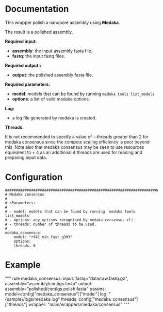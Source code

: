 # Documentation

This wrapper polish a nanopore assembly using **Medaka**.

The result is a polished assembly.

**Required input:**

- **assembly**: the input assembly fasta file.
- **fastq**: the input fastq files.

**Required output::**

- **output**: the polished assembly fasta file.
 
**Required parameters:**

- **model**: models that can be found by running `medaka tools list_models`
- **options**: a list of valid medaka options.

**Log:**

- a log file generated by medaka is created.

**Threads:**

It is not recommended to specify a value of --threads greater than 2 for medaka consensus since the compute scaling efficiency is poor beyond this.
Note also that medaka consensus may be seen to use resources equivalent to <threads> + 4 as an additional 4 threads are used for reading and preparing input data.

# Configuration


    ##############################################################################
    # Medaka consensus
    #
    # :Parameters:
    #
    # - model: models that can be found by running `medaka tools list_models`
    # - options: any options recognised by medaka_consensus cli.
    # - threads: number of threads to be used.
    #
    medaka_consensus:
        model: "r941_min_fast_g303"
        options:
        threads: 6


# Example

"""
    rule medaka_consensus:
        input:
            fastq="data/raw.fastq.gz",
            assembly="assembly/contigs.fasta"
        output:
            assembly="polished/contigs.polish.fasta"
        params:
            model=config["medaka_consensus"]["model"]
        log:
            "{sample}/logs/medaka.log"
        threads:
            config["medaka_consensus"]["threads"]
        wrapper:
            "main/wrappers/medaka/consensus"
"""
